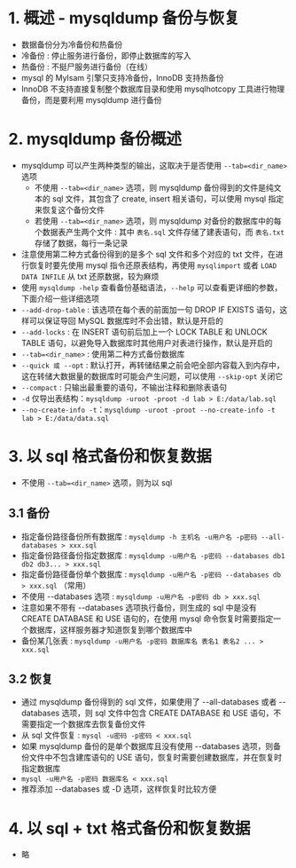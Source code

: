 

# 1. 概述 - mysqldump 备份与恢复

- 数据备份分为冷备份和热备份
- 冷备份 : 停止服务进行备份，即停止数据库的写入
- 热备份 : 不挺尸服务进行备份（在线）
- mysql 的 MyIsam 引擎只支持冷备份，InnoDB 支持热备份
- InnoDB 不支持直接复制整个数据库目录和使用 mysqlhotcopy 工具进行物理备份，而是要利用 mysqldump 进行备份

# 2. mysqldump 备份概述

- mysqldump 可以产生两种类型的输出，这取决于是否使用 `--tab=<dir_name>` 选项
    - 不使用 `--tab=<dir_name>` 选项，则 mysqldump 备份得到的文件是纯文本的 sql 文件，其包含了 create, insert 相关语句，可以使用 mysql 指定来恢复这个备份文件
    - 若使用 `--tab=<dir_name>` 选项，则 mysqldump 对备份的数据库中的每个数据表产生两个文件 : 其中 `表名.sql` 文件存储了建表语句，而 `表名.txt` 存储了数据，每行一条记录
- 注意使用第二种方式备份得到的是多个 sql 文件和多个对应的 txt 文件，在进行恢复时要先使用 mysql 指令还原表结构，再使用 `mysqlimport` 或者 `LOAD DATA INFILE` 从 txt 还原数据，较为麻烦
- 使用 `mysqldump -help` 查看备份基础语法，`--help` 可以查看更详细的参数，下面介绍一些详细选项
- `--add-drop-table` : 该选项在每个表的前面加一句 DROP IF EXISTS 语句，这样可以保证导回 MySQL 数据库时不会出错，默认是开启的
- `--add-locks` : 在 INSERT 语句前后加上一个 LOCK TABLE 和 UNLOCK TABLE 语句，以避免导入数据库时其他用户对表进行操作，默认是开启的
- `--tab=<dir_name>` : 使用第二种方式备份数据库
- `--quick 或 --opt` : 默认打开，再转储结果之前会吧全部内容载入到内存中，这在转储大数据量的数据库时可能会产生问题，可以使用 `--skip-opt` 关闭它
- `--compact` : 只输出最重要的语句，不输出注释和删除表语句
- `-d` 仅导出表结构：`mysqldump -uroot -proot -d lab > E:/data/lab.sql`
- `--no-create-info -t`：`mysqldump -uroot -proot --no-create-info -t lab > E:/data/data.sql`


# 3. 以 sql 格式备份和恢复数据

- 不使用 `--tab=<dir_name>` 选项，则为以 sql 


## 3.1 备份

- 指定备份路径备份所有数据库 : `mysqldump -h 主机名 -u用户名 -p密码 --all-databases > xxx.sql`
- 指定备份路径备份指定数据库 : `mysqldump -u用户名 -p密码 --databases db1 db2 db3... > xxx.sql`
- 指定备份路径备份单个数据库 : `mysqldump -u用户名 -p密码 --databases db > xxx.sql` （常用）
- 不使用 --databases 选项 : `mysqldump -u用户名 -p密码 db > xxx.sql`
- 注意如果不带有 --databases 选项执行备份，则生成的 sql 中是没有 CREATE DATABASE 和 USE 语句的，在使用 mysql 命令恢复时需要指定一个数据库，这样服务器才知道恢复到哪个数据库中
- 备份某几张表 : `mysqldump -u用户名 -p密码 数据库名 表名1 表名2 ... > xxx.sql`

## 3.2 恢复 

- 通过 mysqldump 备份得到的 sql 文件，如果使用了 --all-databases 或者 --databases 选项，则 sql 文件中包含 CREATE DATABASE 和 USE 语句，不需要指定一个数据库去恢复备份文件
- 从 sql 文件恢复 : `mysql -u密码 -p密码 < xxx.sql`
- 如果 mysqldump 备份的是单个数据库且没有使用 --databases 选项，则备份文件中不包含建库语句的 USE 语句，恢复时需要创建数据库，并在恢复时指定数据库
- `mysql -u用户名 -p密码 数据库名 < xxx.sql`
- 推荐添加 --databases 或 -D 选项，这样恢复时比较方便


# 4. 以 sql + txt 格式备份和恢复数据

- 略


